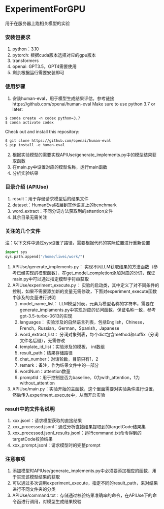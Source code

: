 # ExperimentForGPU
用于在服务器上跑相关模型的实验

### 安装包要求
1. python：3.10
2. pytorch: 根据cuda版本选择对应的gpu版本
3. transformers
4. openai: GPT3.5，GPT4需要使用
5. 剩余根据运行需要安装即可

### 使用步骤
1. 安装human-eval，用于模型生成结果评估，参考链接https://github.com/openai/human-eval
Make sure to use python 3.7 or later:
```
$ conda create -n codex python=3.7
$ conda activate codex
```
Check out and install this repository:
```
$ git clone https://github.com/openai/human-eval
$ pip install -e human-eval
```
2. 根据实验模型的需要实现APIUse/generate_implements.py中的模型结果获取函数
3. 在main.py中设置对应的模型名称，运行main函数
4. 分析实验结果

### 目录介绍 (APIUse)
1. result：用于存储请求模型后的结果文件
2. dataset：HumanEval拓展到其他语言上的benchmark
3. word_extract：不同分词方法获取到的attention文件
4. 其余目录无需关注

### 关注的几个文件
注：以下文件中通过sys设置了路径，需要根据代码的实际位置进行重新设置
```python
import sys
sys.path.append("/home/liwei/work/")
```
1. APIUse/generate_implements.py： 实现不同LLM获取结果的方法函数（参考已经实现的模型函数），在get_model_completion添加对应的分词，保证main.py中可以通过指定模型字符串获取
2. APIUse/experiment_execute.py： 实验的启动类，其中定义了对不同条件的控制，如果不需要添加新的变量无需修改，下面对experiment_execute函数中涉及的变量进行说明
    1. model_name_list： LLM模型列表，元素为模型名称的字符串，需要在generate_implaments.py中实现对应的访问函数，保证名称一致，参考gpt-3.5-turbo-0613的实现
    2. languages： 实验涉及的自然语言列表，包括English，Chinese，French，Russian，German，Spanish，Japanese
    3. word_extract_list： 分词对象列表，每个dict包含method和suffix（分词文件名后缀），无需修改
    4. template_id_list：实验涉及的模板， int数组
    5. result_path：结果存储路径
    6. chat_number：对话轮数，目前只有1，2
    7. remark：备注，作为结果文件中的一部分
    8. wordNum：attention数量
    9. promptId：用于控制是否为baseline，0为with_attention，1为without_attention
3. APIUse/main.py：实验开始的主函数，这个里面需要对实验条件进行设置，然后传入experiment_execute中，从而开启实验

### result中的文件名说明
1. xxx.jsonl：请求模型获取的直接结果
2. xxx_processed.jsonl：通过分析直接结果提取到的targetCode结果集
3. xxx_processed.jsonl_results.jsonl：运行command.txt命令得到的targetCode校验结果
4. xxx_prompt.jsonl：请求模型时的完整prompt

### 注意事项
1. 添加模型时APIUse/generate_implements.py中必须要添加相应的函数，用于实现该模型结果的获取
2. 可以通过多次调用experiment_execute，指定不同的result_path，来对结果进行不同文件夹的分类
3. APIUse/command.txt：存储通过校验结果准确率的命令，在APIUse下的命令函进行调用，对模型生成结果校验